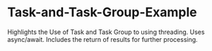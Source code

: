 # Task-and-Task-Group-Example
Highlights the Use of Task and Task Group to using threading. Uses async/await. Includes the return of results for further processing. 
